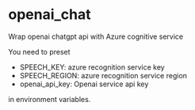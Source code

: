 # openai_chat

Wrap openai chatgpt api with Azure cognitive service

You need to preset 
* SPEECH_KEY: azure recognition service key
* SPEECH_REGION: azure recognition service region
* openai_api_key: Openai service api key

in environment variables. 